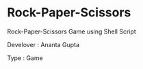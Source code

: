 # Rock-Paper-Scissors
Rock-Paper-Scissors Game using Shell Script

Develover : Ananta Gupta

Type : Game
